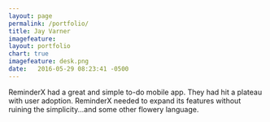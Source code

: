 ```yaml
---
layout: page
permalink: /portfolio/
title: Jay Varner
imagefeature:
layout: portfolio
chart: true
imagefeature: desk.png
date:   2016-05-29 08:23:41 -0500
---
```

<div class="row portfolio-main">
<div class="small-4 large-8 large-offset-2 columns">
  ReminderX had a great and simple to-do mobile app. They had hit a plateau with user adoption. ReminderX needed to expand its features without ruining the simplicity...and some other flowery language.
</div>
</div>
